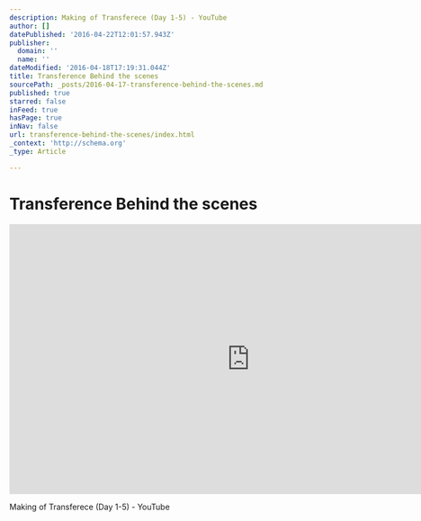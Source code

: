 ```yaml
---
description: Making of Transferece (Day 1-5) - YouTube
author: []
datePublished: '2016-04-22T12:01:57.943Z'
publisher:
  domain: ''
  name: ''
dateModified: '2016-04-18T17:19:31.044Z'
title: Transference Behind the scenes
sourcePath: _posts/2016-04-17-transference-behind-the-scenes.md
published: true
starred: false
inFeed: true
hasPage: true
inNav: false
url: transference-behind-the-scenes/index.html
_context: 'http://schema.org'
_type: Article

---
```

# Transference Behind the scenes

<iframe src="https://cdn.embedly.com/widgets/media.html?src=https%3A%2F%2Fwww.youtube.com%2Fembed%2FAJQQAH8LmNQ%3Ffeature%3Doembed&amp;url=https%3A%2F%2Fwww.youtube.com%2Fwatch%3Ffeature%3Dyoutu.be%26v%3DAJQQAH8LmNQ&amp;image=https%3A%2F%2Fi.ytimg.com%2Fvi%2FAJQQAH8LmNQ%2Fhqdefault.jpg&amp;key=b7d04c9b404c499eba89ee7072e1c4f7&amp;type=text%2Fhtml&amp;schema=youtube" width="854" height="480" scrolling="no" frameborder="0" allowfullscreen="allowfullscreen" style=""></iframe>

Making of Transferece (Day 1-5) - YouTube